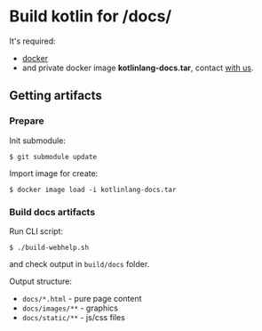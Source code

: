 # Build kotlin for /docs/

It's required:
 * [docker](https://docs.docker.com/get-docker/)
 * and private docker image **kotlinlang-docs.tar**, contact [with us](mailto:doc-feedback@kotlinlang.org).

## Getting artifacts

### Prepare

Init submodule:
```shell
$ git submodule update
```

Import image for create:
```shell
$ docker image load -i kotlinlang-docs.tar
```

### Build docs artifacts

Run CLI script:
```shell
$ ./build-webhelp.sh
```

and check output in `build/docs` folder.

Output structure:
 * `docs/*.html` - pure page content
 * `docs/images/**` - graphics
 * `docs/static/**` - js/css files
